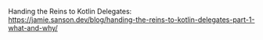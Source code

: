 Handing the Reins to Kotlin Delegates: https://jamie.sanson.dev/blog/handing-the-reins-to-kotlin-delegates-part-1-what-and-why/
